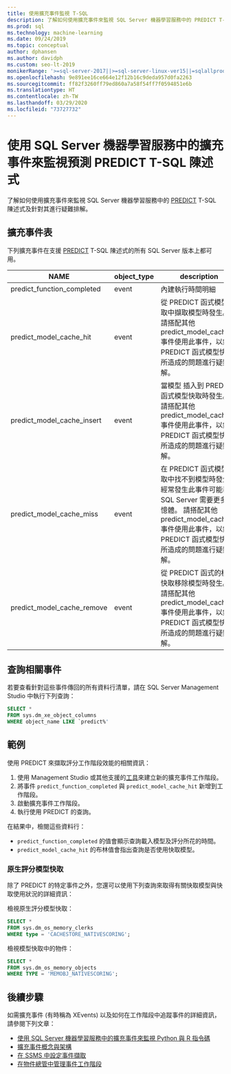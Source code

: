 ```yaml
---
title: 使用擴充事件監視 T-SQL
description: 了解如何使用擴充事件來監視 SQL Server 機器學習服務中的 PREDICT T-SQL 陳述式及針對其進行疑難排解。
ms.prod: sql
ms.technology: machine-learning
ms.date: 09/24/2019
ms.topic: conceptual
author: dphansen
ms.author: davidph
ms.custom: seo-lt-2019
monikerRange: '>=sql-server-2017||>=sql-server-linux-ver15||=sqlallproducts-allversions'
ms.openlocfilehash: 9e891ee16ce664e12f12b16c9deda957d0fa2263
ms.sourcegitcommit: ff82f3260ff79ed860a7a58f54ff7f0594851e6b
ms.translationtype: HT
ms.contentlocale: zh-TW
ms.lasthandoff: 03/29/2020
ms.locfileid: "73727732"
---
```

# <a name="monitor-predict-t-sql-statements-with-extended-events-in-sql-server-machine-learning-services"></a>使用 SQL Server 機器學習服務中的擴充事件來監視預測 PREDICT T-SQL 陳述式

了解如何使用擴充事件來監視 SQL Server 機器學習服務中的 [PREDICT](../../t-sql/queries/predict-transact-sql.md) T-SQL 陳述式及針對其進行疑難排解。

## <a name="table-of-extended-events"></a>擴充事件表

下列擴充事件在支援 [PREDICT](https://docs.microsoft.com/sql/t-sql/queries/predict-transact-sql) T-SQL 陳述式的所有 SQL Server 版本上都可用。 

|NAME |object_type|description| 
|----|----|----|
|predict_function_completed |event  |內建執行時間明細|
|predict_model_cache_hit |event|從 PREDICT 函式模型快取中擷取模型時發生。 請搭配其他 predict_model_cache_* 事件使用此事件，以針對 PREDICT 函式模型快取所造成的問題進行疑難排解。|
|predict_model_cache_insert |event  |   當模型 插入到 PREDICT 函式模型快取時發生。 請搭配其他 predict_model_cache_* 事件使用此事件，以針對 PREDICT 函式模型快取所造成的問題進行疑難排解。    |
|predict_model_cache_miss   |event|在 PREDICT 函式模型快取中找不到模型時發生。 經常發生此事件可能表示 SQL Server 需要更多記憶體。 請搭配其他 predict_model_cache_* 事件使用此事件，以針對 PREDICT 函式模型快取所造成的問題進行疑難排解。|
|predict_model_cache_remove |event| 從 PREDICT 函式的模型快取移除模型時發生。 請搭配其他 predict_model_cache_* 事件使用此事件，以針對 PREDICT 函式模型快取所造成的問題進行疑難排解。|

## <a name="query-for-related-events"></a>查詢相關事件

若要查看針對這些事件傳回的所有資料行清單，請在 SQL Server Management Studio 中執行下列查詢：

```sql
SELECT * 
FROM sys.dm_xe_object_columns 
WHERE object_name LIKE `predict%'
```

## <a name="examples"></a>範例

使用 PREDICT 來擷取評分工作階段效能的相關資訊：

1. 使用 Management Studio 或其他支援的[工具](https://docs.microsoft.com/sql/relational-databases/extended-events/extended-events-tools)來建立新的擴充事件工作階段。
2. 將事件 `predict_function_completed` 與 `predict_model_cache_hit` 新增到工作階段。
3. 啟動擴充事件工作階段。
4. 執行使用 PREDICT 的查詢。

在結果中，檢閱這些資料行：

+ `predict_function_completed` 的值會顯示查詢載入模型及評分所花的時間。
+ `predict_model_cache_hit` 的布林值會指出查詢是否使用快取模型。 

### <a name="native-scoring-model-cache"></a>原生評分模型快取

除了 PREDICT 的特定事件之外，您還可以使用下列查詢來取得有關快取模型與快取使用狀況的詳細資訊：

檢視原生評分模型快取：

```sql
SELECT *
FROM sys.dm_os_memory_clerks
WHERE type = 'CACHESTORE_NATIVESCORING';
```

檢視模型快取中的物件：

```sql
SELECT *
FROM sys.dm_os_memory_objects
WHERE TYPE = 'MEMOBJ_NATIVESCORING';
```

## <a name="next-steps"></a>後續步驟

如需擴充事件 (有時稱為 XEvents) 以及如何在工作階段中追蹤事件的詳細資訊，請參閱下列文章：

+ [使用 SQL Server 機器學習服務中的擴充事件來監視 Python 與 R 指令碼](extended-events.md)
+ [擴充事件概念與架構](https://docs.microsoft.com/sql/relational-databases/extended-events/extended-events)
+ [在 SSMS 中設定事件擷取](https://docs.microsoft.com/sql/relational-databases/extended-events/quick-start-extended-events-in-sql-server)
+ [在物件總管中管理事件工作階段](https://docs.microsoft.com/sql/relational-databases/extended-events/manage-event-sessions-in-the-object-explorer)

